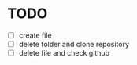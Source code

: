 # TODO

- [ ] create file
- [ ] delete folder and clone repository
- [ ] delete file and check github
